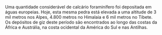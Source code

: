 ﻿Uma quantidade considerável de calcário foraminífero foi depositada em águas europeias. Hoje, esta mesma pedra está elevada a uma altitude de 3 mil metros nos Alpes, 4.800 metros no Himalaia e 6 mil metros no Tibete. Os depósitos de giz deste período são encontrados ao longo das costas da África e Austrália, na costa ocidental da América do Sul e nas Antilhas.